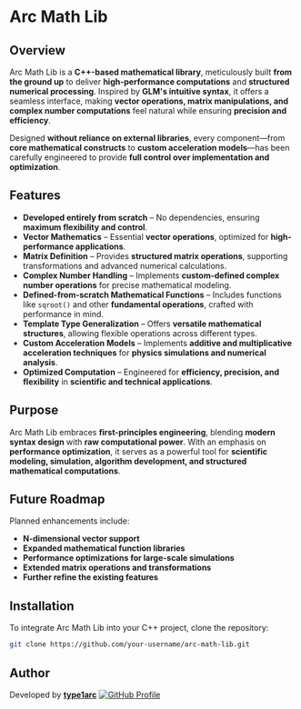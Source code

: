 # Arc Math Lib


## Overview
Arc Math Lib is a **C++-based mathematical library**, meticulously built **from the ground up** to deliver **high-performance computations** and **structured numerical processing**. Inspired by **GLM's intuitive syntax**, it offers a seamless interface, making **vector operations, matrix manipulations, and complex number computations** feel natural while ensuring **precision and efficiency**.

Designed **without reliance on external libraries**, every component—from **core mathematical constructs** to **custom acceleration models**—has been carefully engineered to provide **full control over implementation and optimization**.

## Features
- **Developed entirely from scratch** – No dependencies, ensuring **maximum flexibility and control**.
- **Vector Mathematics** – Essential **vector operations**, optimized for **high-performance applications**.
- **Matrix Definition** – Provides **structured matrix operations**, supporting transformations and advanced numerical calculations.
- **Complex Number Handling** – Implements **custom-defined complex number operations** for precise mathematical modeling.
- **Defined-from-scratch Mathematical Functions** – Includes functions like `sqroot()` and other **fundamental operations**, crafted with performance in mind.
- **Template Type Generalization** – Offers **versatile mathematical structures**, allowing flexible operations across different types.
- **Custom Acceleration Models** – Implements **additive and multiplicative acceleration techniques** for **physics simulations and numerical analysis**.
- **Optimized Computation** – Engineered for **efficiency, precision, and flexibility** in **scientific and technical applications**.

## Purpose
Arc Math Lib embraces **first-principles engineering**, blending **modern syntax design** with **raw computational power**. With an emphasis on **performance optimization**, it serves as a powerful tool for **scientific modeling, simulation, algorithm development, and structured mathematical computations**.

## Future Roadmap
Planned enhancements include:
- **N-dimensional vector support**
- **Expanded mathematical function libraries**
- **Performance optimizations for large-scale simulations**
- **Extended matrix operations and transformations**
- **Further refine the existing features**

## Installation
To integrate Arc Math Lib into your C++ project, clone the repository:
```sh
git clone https://github.com/your-username/arc-math-lib.git

```

## Author
Developed by **[type1arc](https://github.com/type1arc)**
[![GitHub Profile](https://img.shields.io/badge/GitHub-type1arc-blue?style=flat-square&logo=github)](https://github.com/Ashfaque)
